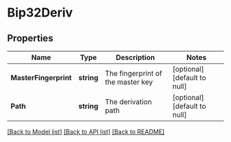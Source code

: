 # Bip32Deriv

## Properties
Name | Type | Description | Notes
------------ | ------------- | ------------- | -------------
**MasterFingerprint** | **string** | The fingerprint of the master key | [optional] [default to null]
**Path** | **string** | The derivation path | [optional] [default to null]

[[Back to Model list]](../README.md#documentation-for-models) [[Back to API list]](../README.md#documentation-for-api-endpoints) [[Back to README]](../README.md)

